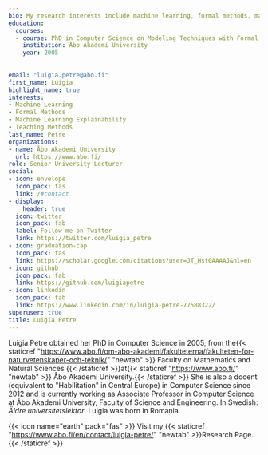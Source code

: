 ```yaml
---
bio: My research interests include machine learning, formal methods, machine learning explainability and teaching methods. 
education:
  courses:
  - course: PhD in Computer Science on Modeling Techniques with Formal Methods (titled  [Modeling with Action Systems](https://tucs.fi/publications/view/?pub_id=phdPetre05a)) 
    institution: Åbo Akademi University
    year: 2005
    
  
email: "luigia.petre@abo.fi"
first_name: Luigia
highlight_name: true
interests:
- Machine Learning
- Formal Methods
- Machine Learning Explainability
- Teaching Methods
last_name: Petre
organizations:
- name: Åbo Akademi University
  url: https://www.abo.fi/
role: Senior University Lecturer
social:
- icon: envelope
  icon_pack: fas
  link: /#contact
- display:
    header: true
  icon: twitter
  icon_pack: fab
  label: Follow me on Twitter
  link: https://twitter.com/luigia_petre
- icon: graduation-cap
  icon_pack: fas
  link: https://scholar.google.com/citations?user=JT_Hst0AAAAJ&hl=en
- icon: github
  icon_pack: fab
  link: https://github.com/luigiapetre
- icon: linkedin
  icon_pack: fab
  link: https://www.linkedin.com/in/luigia-petre-77588322/
superuser: true
title: Luigia Petre
---
```


Luigia Petre obtained her PhD in Computer Science in 2005, from the{{< staticref "https://www.abo.fi/om-abo-akademi/fakulteterna/fakulteten-for-naturvetenskaper-och-teknik/" "newtab" >}} Faculty on Mathematics and Natural Sciences {{< /staticref >}}at{{< staticref "https://www.abo.fi/" "newtab" >}} Åbo Akademi University.{{< /staticref >}} She is also a docent (equivalent to "Habilitation" in Central Europe) in Computer Science since 2012 and is currently working as Associate Professor in Computer Science at Åbo Akademi University, Faculty of Science and Engineering. In Swedish: *Äldre universitetslektor*. 
Luigia was born in Romania.


{{< icon name="earth" pack="fas" >}} Visit my {{< staticref "https://www.abo.fi/en/contact/luigia-petre/" "newtab" >}}Research Page.{{< /staticref >}}
